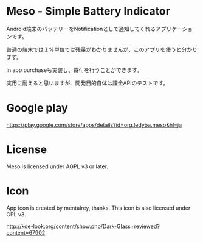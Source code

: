 Meso - Simple Battery Indicator
=======
Android端末のバッテリーをNotificationとして通知してくれるアプリケーションです。

普通の端末では１%単位では残量がわかりませんが、このアプリを使うと分かります。

In app purchaseも実装し、寄付を行うことができます。

実用に耐えると思いますが、開発目的自体は課金APIのテストです。

Google play
============
https://play.google.com/store/apps/details?id=org.ledyba.meso&hl=ja

License
========
Meso is licensed under AGPL v3 or later.

Icon
=======
App icon is created by mentalrey, thanks. This icon is also licensed under GPL v3.

http://kde-look.org/content/show.php/Dark-Glass+reviewed?content=67902
